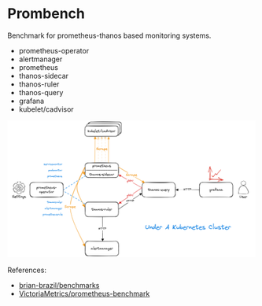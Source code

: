 # Prombench

Benchmark for prometheus-thanos based monitoring systems.

* prometheus-operator
* alertmanager
* prometheus
* thanos-sidecar
* thanos-ruler
* thanos-query
* grafana
* kubelet/cadvisor

![prombench](./prombench.png)

References:

* [brian-brazil/benchmarks](https://github.com/brian-brazil/benchmarks)
* [VictoriaMetrics/prometheus-benchmark](https://github.com/VictoriaMetrics/prometheus-benchmark)
